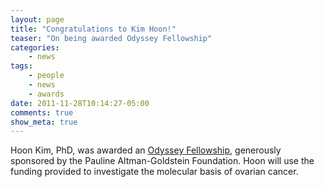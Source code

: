 ```yaml
---
layout: page
title: "Congratulations to Kim Hoon!"
teaser: "On being awarded Odyssey Fellowship"
categories:
    - news
tags:
    - people
    - news
    - awards
date: 2011-11-28T10:14:27-05:00
comments: true
show_meta: true
---
```

 
Hoon Kim, PhD, was awarded an [Odyssey Fellowship](http://www.mdanderson.org/education-and-research/education-and-training/schools-and-programs/research-training/programs-and-courses/postdoctoral-research-programs/odyssey-program/index.html), generously sponsored by the Pauline Altman-Goldstein Foundation. Hoon will use the funding provided to investigate the molecular basis of ovarian cancer.


